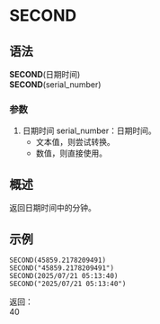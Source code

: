 # SECOND

## 语法

**SECOND**(日期时间)  
**SECOND**(serial_number)

### 参数

1. 日期时间 serial_number：日期时间。
    - 文本值，则尝试转换。
    - 数值，则直接使用。

## 概述

返回日期时间中的分钟。

## 示例

```excel
SECOND(45859.2178209491)
SECOND("45859.2178209491")
SECOND(2025/07/21 05:13:40)
SECOND("2025/07/21 05:13:40")
```

返回：  
40
